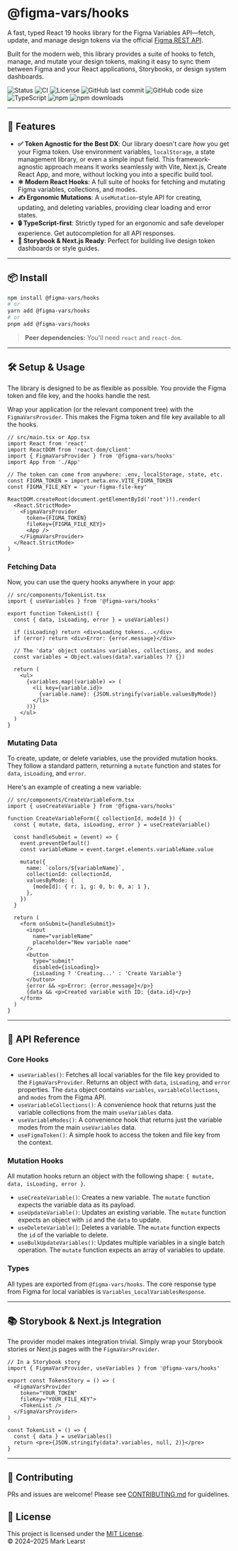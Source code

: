 # @figma-vars/hooks

A fast, typed React 19 hooks library for the Figma Variables API—fetch, update, and manage design tokens via the official [Figma REST API](https://www.figma.com/developers/api#variables).

Built for the modern web, this library provides a suite of hooks to fetch, manage, and mutate your design tokens, making it easy to sync them between Figma and your React applications, Storybooks, or design system dashboards.

![Status](https://img.shields.io/badge/status-stable-brightgreen)
![CI](https://github.com/marklearst/figma-vars-hooks/actions/workflows/publish.yml/badge.svg)
![License](https://img.shields.io/github/license/marklearst/figma-vars-hooks)
![GitHub last commit](https://img.shields.io/github/last-commit/marklearst/figma-vars-hooks)
![GitHub code size](https://img.shields.io/github/languages/code-size/marklearst/figma-vars-hooks)
![TypeScript](https://img.shields.io/badge/TypeScript-Strict-blue?logo=typescript)
![npm](https://img.shields.io/npm/v/@figma-vars/hooks)
![npm downloads](https://img.shields.io/npm/dm/@figma-vars/hooks)

---

## 🚀 Features

- **✅ Token Agnostic for the Best DX**: Our library doesn't care _how_ you get your Figma token. Use environment variables, `localStorage`, a state management library, or even a simple input field. This framework-agnostic approach means it works seamlessly with Vite, Next.js, Create React App, and more, without locking you into a specific build tool.
- **⚛️ Modern React Hooks**: A full suite of hooks for fetching and mutating Figma variables, collections, and modes.
- **✍️ Ergonomic Mutations**: A `useMutation`-style API for creating, updating, and deleting variables, providing clear loading and error states.
- **🔒 TypeScript-first**: Strictly typed for an ergonomic and safe developer experience. Get autocompletion for all API responses.
- **📖 Storybook & Next.js Ready**: Perfect for building live design token dashboards or style guides.

---

## 📦 Install

```bash
npm install @figma-vars/hooks
# or
yarn add @figma-vars/hooks
# or
pnpm add @figma-vars/hooks
```

> **Peer dependencies:** You'll need `react` and `react-dom`.

---

## 🛠️ Setup & Usage

The library is designed to be as flexible as possible. You provide the Figma token and file key, and the hooks handle the rest.

Wrap your application (or the relevant component tree) with the `FigmaVarsProvider`. This makes the Figma token and file key available to all the hooks.

```tsx
// src/main.tsx or App.tsx
import React from 'react'
import ReactDOM from 'react-dom/client'
import { FigmaVarsProvider } from '@figma-vars/hooks'
import App from './App'

// The token can come from anywhere: .env, localStorage, state, etc.
const FIGMA_TOKEN = import.meta.env.VITE_FIGMA_TOKEN
const FIGMA_FILE_KEY = 'your-figma-file-key'

ReactDOM.createRoot(document.getElementById('root')!).render(
  <React.StrictMode>
    <FigmaVarsProvider
      token={FIGMA_TOKEN}
      fileKey={FIGMA_FILE_KEY}>
      <App />
    </FigmaVarsProvider>
  </React.StrictMode>
)
```

### Fetching Data

Now, you can use the query hooks anywhere in your app:

```tsx
// src/components/TokenList.tsx
import { useVariables } from '@figma-vars/hooks'

export function TokenList() {
  const { data, isLoading, error } = useVariables()

  if (isLoading) return <div>Loading tokens...</div>
  if (error) return <div>Error: {error.message}</div>

  // The 'data' object contains variables, collections, and modes
  const variables = Object.values(data?.variables ?? {})

  return (
    <ul>
      {variables.map((variable) => (
        <li key={variable.id}>
          {variable.name}: {JSON.stringify(variable.valuesByMode)}
        </li>
      ))}
    </ul>
  )
}
```

### Mutating Data

To create, update, or delete variables, use the provided mutation hooks. They follow a standard pattern, returning a `mutate` function and states for `data`, `isLoading`, and `error`.

Here's an example of creating a new variable:

```tsx
// src/components/CreateVariableForm.tsx
import { useCreateVariable } from '@figma-vars/hooks'

function CreateVariableForm({ collectionId, modeId }) {
  const { mutate, data, isLoading, error } = useCreateVariable()

  const handleSubmit = (event) => {
    event.preventDefault()
    const variableName = event.target.elements.variableName.value

    mutate({
      name: `colors/${variableName}`,
      collectionId: collectionId,
      valuesByMode: {
        [modeId]: { r: 1, g: 0, b: 0, a: 1 },
      },
    })
  }

  return (
    <form onSubmit={handleSubmit}>
      <input
        name="variableName"
        placeholder="New variable name"
      />
      <button
        type="submit"
        disabled={isLoading}>
        {isLoading ? 'Creating...' : 'Create Variable'}
      </button>
      {error && <p>Error: {error.message}</p>}
      {data && <p>Created variable with ID: {data.id}</p>}
    </form>
  )
}
```

---

## 🧩 API Reference

### Core Hooks

- `useVariables()`: Fetches all local variables for the file key provided to the `FigmaVarsProvider`. Returns an object with `data`, `isLoading`, and `error` properties. The `data` object contains `variables`, `variableCollections`, and `modes` from the Figma API.
- `useVariableCollections()`: A convenience hook that returns just the variable collections from the main `useVariables` data.
- `useVariableModes()`: A convenience hook that returns just the variable modes from the main `useVariables` data.
- `useFigmaToken()`: A simple hook to access the token and file key from the context.

### Mutation Hooks

All mutation hooks return an object with the following shape: `{ mutate, data, isLoading, error }`.

- `useCreateVariable()`: Creates a new variable. The `mutate` function expects the variable data as its payload.
- `useUpdateVariable()`: Updates an existing variable. The `mutate` function expects an object with `id` and the `data` to update.
- `useDeleteVariable()`: Deletes a variable. The `mutate` function expects the `id` of the variable to delete.
- `useBulkUpdateVariables()`: Updates multiple variables in a single batch operation. The `mutate` function expects an array of variables to update.

### Types

All types are exported from `@figma-vars/hooks`. The core response type from Figma for local variables is `Variables_LocalVariablesResponse`.

---

## 📚 Storybook & Next.js Integration

The provider model makes integration trivial. Simply wrap your Storybook stories or Next.js pages with the `FigmaVarsProvider`.

```tsx
// In a Storybook story
import { FigmaVarsProvider, useVariables } from '@figma-vars/hooks'

export const TokensStory = () => (
  <FigmaVarsProvider
    token="YOUR_TOKEN"
    fileKey="YOUR_FILE_KEY">
    <TokenList />
  </FigmaVarsProvider>
)

const TokenList = () => {
  const { data } = useVariables()
  return <pre>{JSON.stringify(data?.variables, null, 2)}</pre>
}
```

---

## 📝 Contributing

PRs and issues are welcome! Please see [CONTRIBUTING.md](CONTRIBUTING.md) for guidelines.

## 📝 License

This project is licensed under the [MIT License](LICENSE).  
© 2024–2025 Mark Learst
